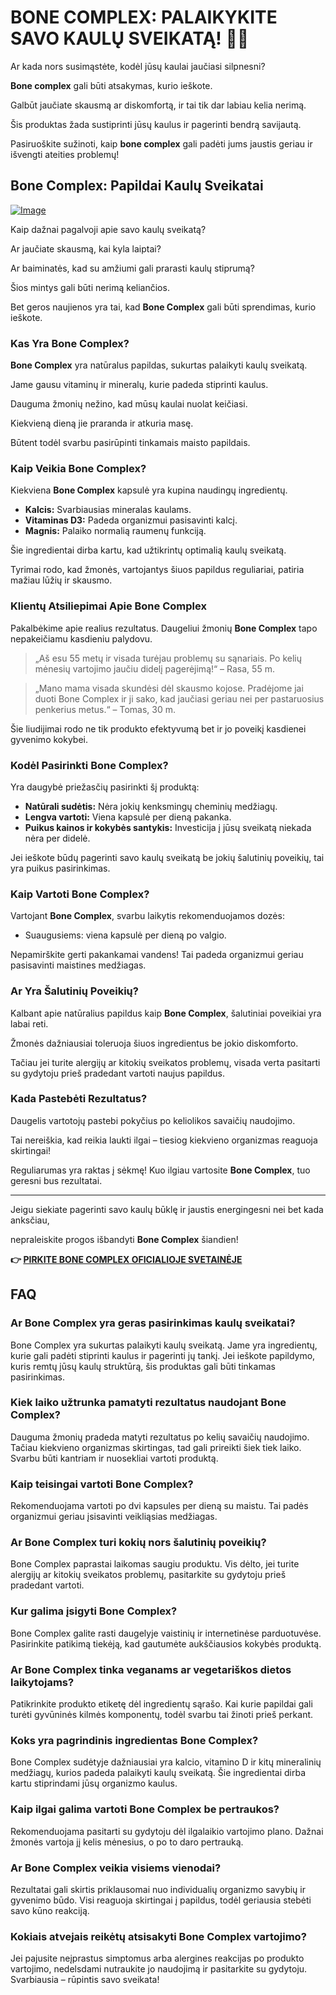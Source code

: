 # BONE COMPLEX: PALAIKYKITE SAVO KAULŲ SVEIKATĄ! 💪🦴

Ar kada nors susimąstėte, kodėl jūsų kaulai jaučiasi silpnesni? 

**Bone complex** gali būti atsakymas, kurio ieškote. 

Galbūt jaučiate skausmą ar diskomfortą, ir tai tik dar labiau kelia nerimą. 

Šis produktas žada sustiprinti jūsų kaulus ir pagerinti bendrą savijautą. 

Pasiruoškite sužinoti, kaip **bone complex** gali padėti jums jaustis geriau ir išvengti ateities problemų!

## Bone Complex: Papildai Kaulų Sveikatai

[![Image](https://www2.sellhealth.com/244/primegenixbonecomplex_5_1.jpg)](https://gchaffi.com/X406ESEo)

Kaip dažnai pagalvoji apie savo kaulų sveikatą? 

Ar jaučiate skausmą, kai kyla laiptai? 

Ar baiminatės, kad su amžiumi gali prarasti kaulų stiprumą? 

Šios mintys gali būti nerimą keliančios. 

Bet geros naujienos yra tai, kad **Bone Complex** gali būti sprendimas, kurio ieškote.

### Kas Yra Bone Complex?

**Bone Complex** yra natūralus papildas, sukurtas palaikyti kaulų sveikatą. 

Jame gausu vitaminų ir mineralų, kurie padeda stiprinti kaulus. 

Dauguma žmonių nežino, kad mūsų kaulai nuolat keičiasi. 

Kiekvieną dieną jie praranda ir atkuria masę. 

Būtent todėl svarbu pasirūpinti tinkamais maisto papildais.

### Kaip Veikia Bone Complex?

Kiekviena **Bone Complex** kapsulė yra kupina naudingų ingredientų.

- **Kalcis:** Svarbiausias mineralas kaulams.
- **Vitaminas D3:** Padeda organizmui pasisavinti kalcį.
- **Magnis:** Palaiko normalią raumenų funkciją.

Šie ingredientai dirba kartu, kad užtikrintų optimalią kaulų sveikatą. 

Tyrimai rodo, kad žmonės, vartojantys šiuos papildus reguliariai, patiria mažiau lūžių ir skausmo.

### Klientų Atsiliepimai Apie Bone Complex

Pakalbėkime apie realius rezultatus. Daugeliui žmonių **Bone Complex** tapo nepakeičiamu kasdieniu palydovu.

> „Aš esu 55 metų ir visada turėjau problemų su sąnariais. Po kelių mėnesių vartojimo jaučiu didelį pagerėjimą!“ – Rasa, 55 m.

> „Mano mama visada skundėsi dėl skausmo kojose. Pradėjome jai duoti Bone Complex ir ji sako, kad jaučiasi geriau nei per pastaruosius penkerius metus.“ – Tomas, 30 m.

Šie liudijimai rodo ne tik produkto efektyvumą bet ir jo poveikį kasdienei gyvenimo kokybei.

### Kodėl Pasirinkti Bone Complex?

Yra daugybė priežasčių pasirinkti šį produktą:

- **Natūrali sudėtis:** Nėra jokių kenksmingų cheminių medžiagų.
- **Lengva vartoti:** Viena kapsulė per dieną pakanka.
- **Puikus kainos ir kokybės santykis:** Investicija į jūsų sveikatą niekada nėra per didelė.

Jei ieškote būdų pagerinti savo kaulų sveikatą be jokių šalutinių poveikių, tai yra puikus pasirinkimas.

### Kaip Vartoti Bone Complex?

Vartojant **Bone Complex**, svarbu laikytis rekomenduojamos dozės:

- Suaugusiems: viena kapsulė per dieną po valgio.
  
Nepamirškite gerti pakankamai vandens! Tai padeda organizmui geriau pasisavinti maistines medžiagas.

### Ar Yra Šalutinių Poveikių?

Kalbant apie natūralius papildus kaip **Bone Complex**, šalutiniai poveikiai yra labai reti. 

Žmonės dažniausiai toleruoja šiuos ingredientus be jokio diskomforto. 

Tačiau jei turite alergijų ar kitokių sveikatos problemų, visada verta pasitarti su gydytoju prieš pradedant vartoti naujus papildus.

### Kada Pastebėti Rezultatus?

Daugelis vartotojų pastebi pokyčius po keliolikos savaičių naudojimo. 

Tai nereiškia, kad reikia laukti ilgai – tiesiog kiekvieno organizmas reaguoja skirtingai!

Reguliarumas yra raktas į sėkmę! Kuo ilgiau vartosite **Bone Complex**, tuo geresni bus rezultatai.

---

Jeigu siekiate pagerinti savo kaulų būklę ir jaustis energingesni nei bet kada anksčiau,

nepraleiskite progos išbandyti **Bone Complex** šiandien!



**👉 [PIRKITE BONE COMPLEX OFICIALIOJE SVETAINĖJE](https://gchaffi.com/X406ESEo)**

## FAQ

### Ar Bone Complex yra geras pasirinkimas kaulų sveikatai?

Bone Complex yra sukurtas palaikyti kaulų sveikatą. Jame yra ingredientų, kurie gali padėti stiprinti kaulus ir pagerinti jų tankį. Jei ieškote papildymo, kuris remtų jūsų kaulų struktūrą, šis produktas gali būti tinkamas pasirinkimas.

### Kiek laiko užtrunka pamatyti rezultatus naudojant Bone Complex?

Dauguma žmonių pradeda matyti rezultatus po kelių savaičių naudojimo. Tačiau kiekvieno organizmas skirtingas, tad gali prireikti šiek tiek laiko. Svarbu būti kantriam ir nuosekliai vartoti produktą.

### Kaip teisingai vartoti Bone Complex?

Rekomenduojama vartoti po dvi kapsules per dieną su maistu. Tai padės organizmui geriau įsisavinti veikliąsias medžiagas. 

### Ar Bone Complex turi kokių nors šalutinių poveikių?

Bone Complex paprastai laikomas saugiu produktu. Vis dėlto, jei turite alergijų ar kitokių sveikatos problemų, pasitarkite su gydytoju prieš pradedant vartoti.

### Kur galima įsigyti Bone Complex?

Bone Complex galite rasti daugelyje vaistinių ir internetinėse parduotuvėse. Pasirinkite patikimą tiekėją, kad gautumėte aukščiausios kokybės produktą.

### Ar Bone Complex tinka veganams ar vegetariškos dietos laikytojams?

Patikrinkite produkto etiketę dėl ingredientų sąrašo. Kai kurie papildai gali turėti gyvūninės kilmės komponentų, todėl svarbu tai žinoti prieš perkant.

### Koks yra pagrindinis ingredientas Bone Complex?

Bone Complex sudėtyje dažniausiai yra kalcio, vitamino D ir kitų mineralinių medžiagų, kurios padeda palaikyti kaulų sveikatą. Šie ingredientai dirba kartu stiprindami jūsų organizmo kaulus.

### Kaip ilgai galima vartoti Bone Complex be pertraukos?

Rekomenduojama pasitarti su gydytoju dėl ilgalaikio vartojimo plano. Dažnai žmonės vartoja jį kelis mėnesius, o po to daro pertrauką.

### Ar Bone Complex veikia visiems vienodai?

Rezultatai gali skirtis priklausomai nuo individualių organizmo savybių ir gyvenimo būdo. Visi reaguoja skirtingai į papildus, todėl geriausia stebėti savo kūno reakciją.

### Kokiais atvejais reikėtų atsisakyti Bone Complex vartojimo?

Jei pajusite neįprastus simptomus arba alergines reakcijas po produkto vartojimo, nedelsdami nutraukite jo naudojimą ir pasitarkite su gydytoju. Svarbiausia – rūpintis savo sveikata!